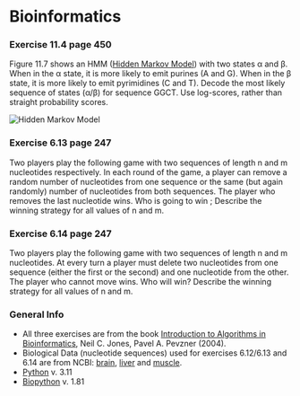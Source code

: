 # Bioinformatics

### Exercise 11.4 page 450
Figure 11.7 shows an HMM ([Hidden Markov Model](https://en.wikipedia.org/wiki/Hidden_Markov_model)) with two states α and β. When in the α state, it is more likely to emit purines (A and G). When in the β state, it is more likely to emit pyrimidines (C and T). Decode the most likely sequence of states (α/β) for sequence GGCT. Use log-scores, rather than straight probability scores.

![Hidden Markov Model](images/hidden_markov_modeld.png)

### Exercise 6.13 page 247
Two players play the following game with two sequences of length n and m nucleotides respectively. In each round of the game, a player can remove a random number of nucleotides from one sequence or the same (but again randomly) number of nucleotides from both sequences. The player who removes the last nucleotide wins. Who is going to win ; Describe the winning strategy for all values of n and m.
### Exercise 6.14 page 247
Two players play the following game with two sequences of length n and m nucleotides. At every turn a player must delete two nucleotides from one sequence (either the first or the second) and one nucleotide from the other. The player who cannot move wins. Who will win? Describe the winning strategy for all values of n and m.

### General Info
* All three exercises are from the book [Introduction to Algorithms in Bioinformatics](https://g.co/kgs/ArjNe2), Neil C. Jones, Pavel A. Pevzner (2004).
* Biological Data (nucleotide sequences) used for exercises 6.12/6.13 and 6.14 are from NCBI: [brain](https://www.ncbi.nlm.nih.gov/gene/5834), [liver](https://www.ncbi.nlm.nih.gov/gene/5836) and [muscle](https://www.ncbi.nlm.nih.gov/gene/5837).
* [Python](https://www.python.org/) v. 3.11
* [Biopython](https://biopython.org/) v. 1.81
